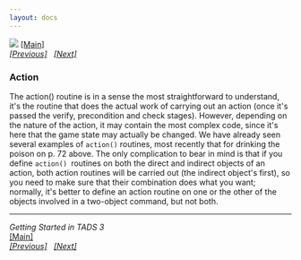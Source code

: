 ```yaml
---
layout: docs
---
```



[<img src="topbar.jpg" data-border="0" />](index.html)
[\[Main\]](index.html)  
*[\[Previous\]](check.html)   [\[Next\]](precond.html)*

### Action

The action() routine is in a sense the most straightforward to
understand, it's the routine that does the actual work of carrying out
an action (once it's passed the verify, precondition and check stages).
However, depending on the nature of the action, it may contain the most
complex code, since it's here that the game state may actually be
changed. We have already seen several examples of `action()` routines,
most recently that for drinking the poison on p. 72 above. The only
complication to bear in mind is that if you define `action() `routines
on both the direct and indirect objects of an action, both action
routines will be carried out (the indirect object's first), so you need
to make sure that their combination does what you want; normally, it's
better to define an action routine on one or the other of the objects
involved in a two-object command, but not both.

  

------------------------------------------------------------------------

*Getting Started in TADS 3*  
[\[Main\]](index.html)  
*[\[Previous\]](check.html)   [\[Next\]](precond.html)*


